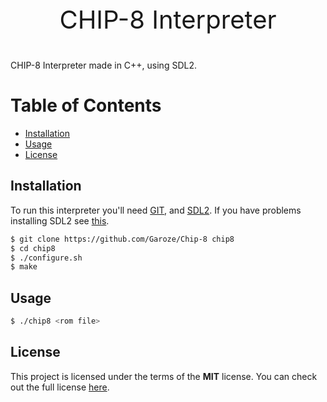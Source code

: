 <p align="center" style="font-size:2.5rem">
    CHIP-8 Interpreter
</p>



CHIP-8 Interpreter made in C++, using SDL2.

# Table of Contents

* [Installation](#installation)
* [Usage](#usage)
* [License](#License)

## Installation

To run this interpreter you'll need [GIT](ttps://git-scm.com/downloads), and [SDL2](https://www.libsdl.org/download-2.0.php). If you have problems installing SDL2 see [this](https://wiki.libsdl.org/Installation).

```bash
$ git clone https://github.com/Garoze/Chip-8 chip8
$ cd chip8
$ ./configure.sh 
$ make
```

## Usage

```bash
$ ./chip8 <rom file>
```

## License

This project is licensed under the terms of the **MIT** license. You can check out the full license [here](https://github.com/Garoze/Chip-8/blob/main/LICENSE).







